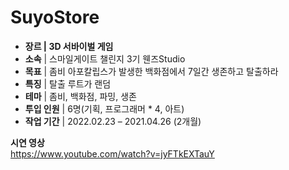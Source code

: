 # SuyoStore
- **장르  |  3D 서바이벌 게임**
- **소속**  |  스마일게이트  챌린지 3기 웬즈Studio
- **목표**  |  좀비 아포칼립스가 발생한 백화점에서 7일간 생존하고 탈출하라
- **특징**  |  탈출 루트가 랜덤
- **테마**  |  좀비, 백화점, 파밍, 생존
- **투입 인원**  |  6명(기획, 프로그래머 * 4, 아트)
- **작업 기간**  |  2022.02.23 – 2021.04.26 (2개월)

**시연 영상**  
https://www.youtube.com/watch?v=jyFTkEXTauY
